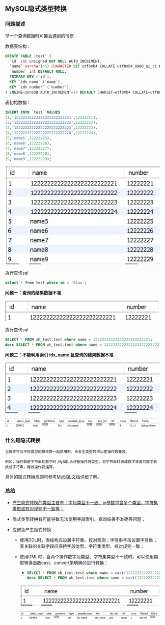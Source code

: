 ## MySQL隐式类型转换

### 问题描述

举一个查询数据时可能会遇到的情景

数据表结构：

```sql
CREATE TABLE `test` (
  `id` int unsigned NOT NULL AUTO_INCREMENT,
  `name` varchar(45) CHARACTER SET utf8mb4 COLLATE utf8mb4_0900_ai_ci DEFAULT NULL,
  `number` int DEFAULT NULL,
  PRIMARY KEY (`id`),
  KEY `idx_name` (`name`),
  KEY `idx_number` (`number`)
) ENGINE=InnoDB AUTO_INCREMENT=10 DEFAULT CHARSET=utf8mb4 COLLATE=utf8mb4_general_ci
```

表初始数据：

```sql
INSERT INTO `test` VALUES 
(1,'12222222222222222222222221',12222221),
(2,'12222222222222222222222222',12222222),
(3,'12222222222222222222222223',12222223),
(4,'12222222222222222222222224',12222224),
(5,'name5',12222225),
(6,'name6',12222226),
(7,'name7',12222227),
(8,'name8',12222228),
(9,'name9',12222229);
```

![init_data](https://github.com/xhiny/coding-exp/blob/main/mysql/mysql_implicit_type_conversion/init_data.png)


执行查询sql

```sql
select * from test where id = '01aa';
```
**问题一：查询的结果数据不准**

![str_to_int](https://github.com/xhiny/coding-exp/blob/main/mysql/mysql_implicit_type_conversion/str_to_int.png)


执行查询sql

```sql
SELECT * FROM xh_test.test where name = 12222222222222222222222221;
desc SELECT * FROM xh_test.test where name = 12222222222222222222222221;
```
**问题二：不能利用索引 idx_name 且查询的结果数据不准**

![int_to_str](https://github.com/xhiny/coding-exp/blob/main/mysql/mysql_implicit_type_conversion/int_to_str.png)

![desc_sql](https://github.com/xhiny/coding-exp/blob/main/mysql/mysql_implicit_type_conversion/desc_sql.png)



### 什么是隐式转换

```blade
当操作符与不同类型的操作数一起使用时，会发生类型转换以使操作数兼容。

例如，操作数是字符串和数字时,MySQL会根据操作符类型，将字符串转换成数字或者将数字转换成字符串，再做操作符运算。
```

具体的隐式转换规则可参考[MySQL文档](https://dev.mysql.com/doc/refman/8.0/en/type-conversion.html)详细了解。



### 总结

- [产生隐式转换的类型主要有：字段类型不一致、in参数包含多个类型、字符集类型或校对规则不一致等；](https://mp.weixin.qq.com/s?__biz=MzI4NjExMDA4NQ==&mid=2648450774&idx=1&sn=efb63a4c5a0396872acb3892a9cd85d8&scene=21#wechat_redirect)

- 隐式类型转换有可能导致无法使用字段索引、查询结果不准确等问题；

- 应避免产生隐式转换

  - 使用DDL时，表结构应设置字符集、校对规则；字符串字段设置字符集；表关联的关联字段应保持字段类型、字符集类型、校对规则一致；

  - 使用DML时，当两个操作数字段类型、字符集类型不一致时，可以使用类型转换函数cast、convert来明确的进行转换：
  
    - ```sql
      SELECT * FROM xh_test.test where name = cast(12222222222222222222222221 as char);
      desc SELECT * FROM xh_test.test where name = cast(12222222222222222222222221 as char);
      ```

    ![type_convert](https://github.com/xhiny/coding-exp/blob/main/mysql/mysql_implicit_type_conversion/type_convert.png)
  
    ![desc_type_convert](https://github.com/xhiny/coding-exp/blob/main/mysql/mysql_implicit_type_conversion/desc_type_convert.png)

